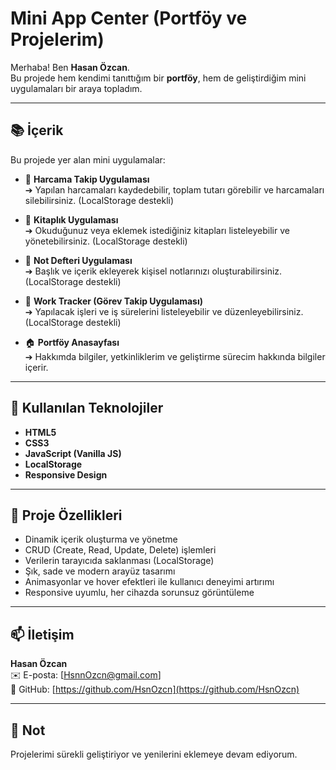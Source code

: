 # Mini App Center (Portföy ve Projelerim)

Merhaba! Ben **Hasan Özcan**.  
Bu projede hem kendimi tanıttığım bir **portföy**, hem de geliştirdiğim mini uygulamaları bir araya topladım.

---

## 📚 İçerik

Bu projede yer alan mini uygulamalar:

- 🛒 **Harcama Takip Uygulaması**  
  ➔ Yapılan harcamaları kaydedebilir, toplam tutarı görebilir ve harcamaları silebilirsiniz. (LocalStorage destekli)

- 📖 **Kitaplık Uygulaması**  
  ➔ Okuduğunuz veya eklemek istediğiniz kitapları listeleyebilir ve yönetebilirsiniz. (LocalStorage destekli)

- 📝 **Not Defteri Uygulaması**  
  ➔ Başlık ve içerik ekleyerek kişisel notlarınızı oluşturabilirsiniz. (LocalStorage destekli)

- 📅 **Work Tracker (Görev Takip Uygulaması)**  
  ➔ Yapılacak işleri ve iş sürelerini listeleyebilir ve düzenleyebilirsiniz. (LocalStorage destekli)

- 🏠 **Portföy Anasayfası**  
  ➔ Hakkımda bilgiler, yetkinliklerim ve geliştirme sürecim hakkında bilgiler içerir.

---

## 🚀 Kullanılan Teknolojiler

- **HTML5**
- **CSS3**
- **JavaScript (Vanilla JS)**
- **LocalStorage**
- **Responsive Design**

---

## 🎯 Proje Özellikleri

- Dinamik içerik oluşturma ve yönetme
- CRUD (Create, Read, Update, Delete) işlemleri
- Verilerin tarayıcıda saklanması (LocalStorage)
- Şık, sade ve modern arayüz tasarımı
- Animasyonlar ve hover efektleri ile kullanıcı deneyimi artırımı
- Responsive uyumlu, her cihazda sorunsuz görüntüleme

---

## 📫 İletişim

**Hasan Özcan**  
✉️ E-posta: [HsnnOzcn@gmail.com]  
🔗 GitHub: [https://github.com/HsnOzcn](https://github.com/HsnOzcn)

---

## 📢 Not
 
Projelerimi sürekli geliştiriyor ve yenilerini eklemeye devam ediyorum.
